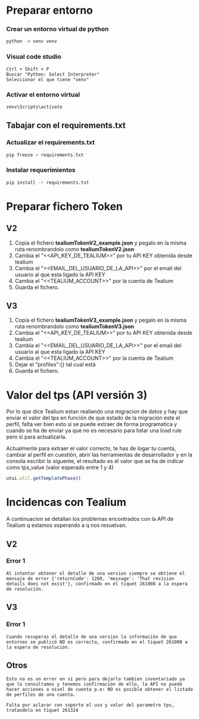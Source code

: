 # Preparar entorno

### Crear un entorno virtual de python
```sh
python -m venv venv
```

### Visual code studio
    Ctrl + Shift + P
    Buscar "Python: Select Interpreter"
    Seleccionar el que tiene "venv"

### Activar el entorno virtual
```sh
venv\Scripts\activate
```

## Tabajar con el requirements.txt
### Actualizar el requirements.txt
```sh
pip freeze > requirements.txt
```

### Instalar requerimientos
```sh
pip install -r requirements.txt
```


# Preparar fichero Token

## V2
1. Copia el fichero **tealiumTokenV2_example.json** y pegalo en la misma ruta renombrandolo como **tealiumTokenV2.json**
2. Cambia el "<<API_KEY_DE_TEALIUM>>" por tu API KEY obtenida desde tealium
3. Cambia el "<<EMAIL_DEL_USUARIO_DE_LA_API>>" por el email del usuario al que esta ligado la API KEY
4. Cambia el "<<TEALIUM_ACCOUNT>>" por la cuenta de Tealium
5. Guarda el fichero.

## V3
1. Copia el fichero **tealiumTokenV3_example.json** y pegalo en la misma ruta renombrandolo como **tealiumTokenV3.json**
2. Cambia el "<<API_KEY_DE_TEALIUM>>" por tu API KEY obtenida desde tealium
3. Cambia el "<<EMAIL_DEL_USUARIO_DE_LA_API>>" por el email del usuario al que esta ligado la API KEY
4. Cambia el "<<TEALIUM_ACCOUNT>>" por la cuenta de Tealium
5. Dejar el "profiles":{} tal cual está
6. Guarda el fichero.

# Valor del tps (API versión 3)

Por lo que dice Tealium estan realiando una migracion de datos y hay que enviar el valor del tps en función de que estado de la migración este el perfil, falta ver bien esto si se puede extraer de forma programatica y cuando se ha de enviar ya que no es necesario para listar una load rule pero si para actualizarla.

Actualmente para extraer el valor correcto, te has de logar tu cuenta, cambiar al perfil en cuestión, abrir las herramientas de desarrollador y en la consola escribir lo siguente, el resultado es el valor que se ha de indicar como tps_value (valor esperado entre 1 y 4)
```JavaScript
utui.util.getTemplatePhase()
```
# Incidencas con Tealium

A continuacion se detallan los problemas encontrados con la API de Tealium q estamos esperando a q nos resuelvan.

## V2

### Error 1
    Al intentar obtener el detalle de una version siempre se obtiene el mensaje de error {'returnCode': 1260, 'message': 'That revision details does not exist'}, confirmado en el tiquet 261008 a la espera de resolución.

## V3

### Error 1
    Cuando recuperas el detalle de una version la información de que entornos se publicó NO es correcta, confirmado en el tiquet 261008 a la espera de resolución.

## Otros
    Esto no es un error en sí pero para dejarlo tambien inventariado ya que lo consultamos y tenemos confirmación de ello, la API no puede hacer acciones a nivel de cuenta p.e: NO es posible obtener el listado de perfiles de una cuenta.

    Falta por aclarar con soporte el uso y valor del parametro tps, tratandolo en tiquet 261324